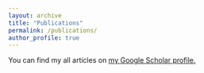 ```yaml
---
layout: archive
title: "Publications"
permalink: /publications/
author_profile: true
---
```


You can find my all articles on <u><a href="{{https://scholar.google.com/citations?user=vgPWqLkAAAAJ&hl=en&oi=ao}}">my Google Scholar profile</a>.</u>
